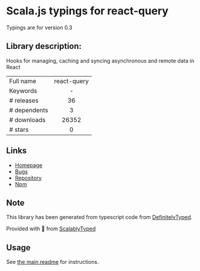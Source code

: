 
# Scala.js typings for react-query

Typings are for version 0.3

## Library description:
Hooks for managing, caching and syncing asynchronous and remote data in React

|                    |                 |
| ------------------ | :-------------: |
| Full name          | react-query |
| Keywords           | - |
| # releases         | 36 |
| # dependents       | 3 |
| # downloads        | 26352 |
| # stars            | 0 |

## Links
- [Homepage](https://github.com/tannerlinsley/react-query#readme)
- [Bugs](https://github.com/tannerlinsley/react-query/issues)
- [Repository](https://github.com/tannerlinsley/react-query)
- [Npm](https://www.npmjs.com/package/react-query)
    


## Note
This library has been generated from typescript code from [DefinitelyTyped](https://definitelytyped.org).

Provided with :purple_heart: from [ScalablyTyped](https://github.com/oyvindberg/ScalablyTyped)

## Usage
See [the main readme](../../readme.md) for instructions.


